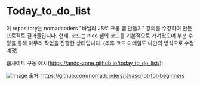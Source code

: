 # Today_to_do_list

이 repository는 nomadcoders "바닐라 JS로 크롬 앱 만들기" 강의를 수강하며 만든 프로젝트 결과물입니다. 
현재, 코드는 nico 쌤의 코드를 기본적으로 가져왔으며 부분 수정을 통해 마무리 작업을 진행한 상태입니다.
(추후 코드 디테일도 나만의 방식으로 수정 예정)

웹사이트 구동 예시(https://ando-zone.github.io/today_to_do_list/):

![image](https://user-images.githubusercontent.com/119149274/211185402-5fdad891-3701-4373-8f38-fb5f0089eeb2.png)
출처: https://github.com/nomadcoders/javascript-for-beginners

